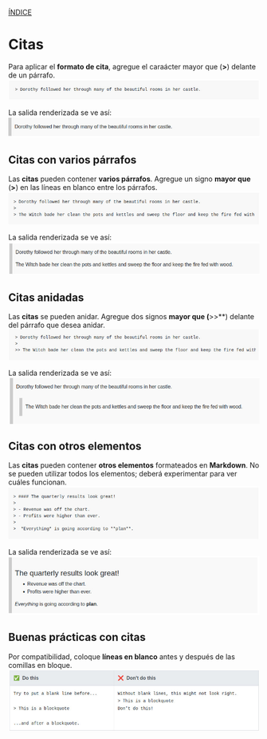 [ÍNDICE](https://github.com/Zet0699/Guia_markdown/blob/Zet_main/README.md)


# **Citas**

Para aplicar el **formato de cita**, agregue el caraácter mayor que \(**\>**\) delante de un párrafo.
![citas_01](/IMG/citas_01.jpg "Crear cita")

La salida renderizada se ve así:
![citas_02](/IMG/citas_02.jpg "Salida renderizada")


## **Citas con varios párrafos**

Las **citas** pueden contener **varios párrafos**. Agregue un signo **mayor que** \(**\>**\) en las líneas en blanco entre los párrafos.
![citas_03](/IMG/citas_03.jpg "Citas con varios párrafos")

La salida renderizada se ve así:
![citas_04](/IMG/citas_04.jpg "Salida renderizada")


## **Citas anidadas**
Las **citas** se pueden anidar. Agregue dos signos **mayor que \(**\>\>**\) delante del párrafo que desea anidar.
![citas_05](/IMG/citas_05.jpg "Citas anidadas")

La salida renderizada se ve así:
![citas_06](/IMG/citas_06.jpg "Salida renderizada")


## **Citas con otros elementos**

Las **citas** pueden contener **otros elementos** formateados en **Markdown**. 
No se pueden utilizar todos los elementos; deberá experimentar para ver cuáles funcionan.
![citas_07](/IMG/citas_07.jpg "Citas con otros elementos")

La salida renderizada se ve así:
![citas_08](/IMG/citas_08.jpg "Salida renderizada")

## **Buenas prácticas con citas**

Por compatibilidad, coloque **líneas en blanco** antes y después de las comillas en bloque.
![citas_09](/IMG/citas_09.jpg "Buenas prácticas")
